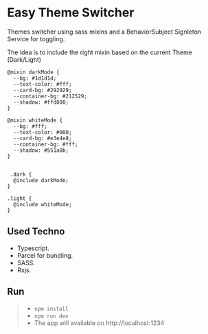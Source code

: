 # Easy Theme Switcher
Themes switcher using sass mixins and a BehaviorSubject Signleton Service for toggling.

The idea is to include the right mixin based on the current Theme (Dark/Light)

```
@mixin darkMode {
  --bg: #1d1d1d;
  --text-color: #fff;
  --card-bg: #292929;
  --container-bg: #212529;
  --shadow: #ffd800;
}

@mixin whiteMode {
  --bg: #fff;
  --text-color: #000;
  --card-bg: #e3e4e8;
  --container-bg: #fff;
  --shadow: #551a8b;
}


 .dark {
  @include darkMode;
}

.light {
  @include whiteMode;
}
```

## Used Techno
- Typescript.
- Parcel for bundling.
- SASS.
- Rxjs.

## Run
> - ``` npm install ```
> - ``` npm run dev ```
> - The app will available on http://localhost:1234




